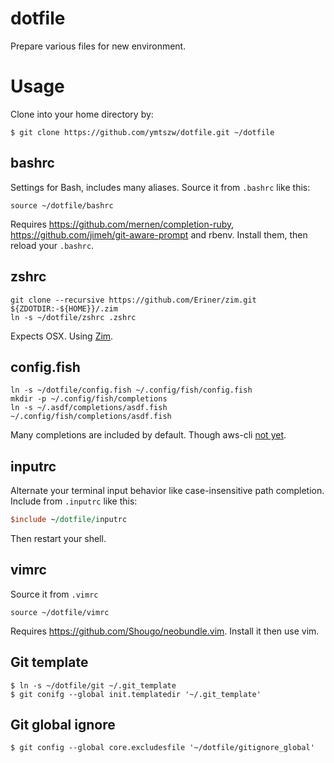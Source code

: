 # dotfile

Prepare various files for new environment.

# Usage

Clone into your home directory by:

```
$ git clone https://github.com/ymtszw/dotfile.git ~/dotfile
```

## bashrc

Settings for Bash, includes many aliases. Source it from `.bashrc` like this:

```
source ~/dotfile/bashrc
```

Requires https://github.com/mernen/completion-ruby, https://github.com/jimeh/git-aware-prompt and rbenv. Install them, then reload your `.bashrc`.

## zshrc

```
git clone --recursive https://github.com/Eriner/zim.git ${ZDOTDIR:-${HOME}}/.zim
ln -s ~/dotfile/zshrc .zshrc
```

Expects OSX. Using [Zim](https://github.com/Eriner/zim).

## config.fish

```
ln -s ~/dotfile/config.fish ~/.config/fish/config.fish
mkdir -p ~/.config/fish/completions
ln -s ~/.asdf/completions/asdf.fish ~/.config/fish/completions/asdf.fish
```

Many completions are included by default. Though aws-cli [not yet](https://github.com/aws/aws-cli/issues/1079).

## inputrc

Alternate your terminal input behavior like case-insensitive path completion. Include from `.inputrc` like this:

```perl
$include ~/dotfile/inputrc
```

Then restart your shell.

## vimrc

Source it from `.vimrc`

```
source ~/dotfile/vimrc
```

Requires https://github.com/Shougo/neobundle.vim. Install it then use vim.

## Git template

```
$ ln -s ~/dotfile/git ~/.git_template
$ git conifg --global init.templatedir '~/.git_template'
```

## Git global ignore
```
$ git config --global core.excludesfile '~/dotfile/gitignore_global'
```
